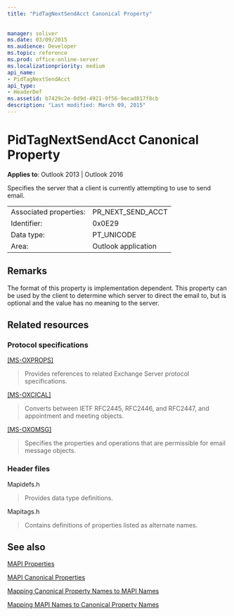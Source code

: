 ```yaml
---
title: "PidTagNextSendAcct Canonical Property"
 
 
manager: soliver
ms.date: 03/09/2015
ms.audience: Developer
ms.topic: reference
ms.prod: office-online-server
ms.localizationpriority: medium
api_name:
- PidTagNextSendAcct
api_type:
- HeaderDef
ms.assetid: b7429c2e-0d9d-4921-9f56-9ecad817f8cb
description: "Last modified: March 09, 2015"
---
```


# PidTagNextSendAcct Canonical Property

  
  
**Applies to**: Outlook 2013 | Outlook 2016 
  
Specifies the server that a client is currently attempting to use to send email.
  
|||
|:-----|:-----|
|Associated properties:  <br/> |PR_NEXT_SEND_ACCT  <br/> |
|Identifier:  <br/> |0x0E29  <br/> |
|Data type:  <br/> |PT_UNICODE  <br/> |
|Area:  <br/> |Outlook application  <br/> |
   
## Remarks

The format of this property is implementation dependent. This property can be used by the client to determine which server to direct the email to, but is optional and the value has no meaning to the server.
  
## Related resources

### Protocol specifications

[[MS-OXPROPS]](https://msdn.microsoft.com/library/f6ab1613-aefe-447d-a49c-18217230b148%28Office.15%29.aspx)
  
> Provides references to related Exchange Server protocol specifications.
    
[[MS-OXCICAL]](https://msdn.microsoft.com/library/a685a040-5b69-4c84-b084-795113fb4012%28Office.15%29.aspx)
  
> Converts between IETF RFC2445, RFC2446, and RFC2447, and appointment and meeting objects.
    
[[MS-OXOMSG]](https://msdn.microsoft.com/library/daa9120f-f325-4afb-a738-28f91049ab3c%28Office.15%29.aspx)
  
> Specifies the properties and operations that are permissible for email message objects.
    
### Header files

Mapidefs.h
  
> Provides data type definitions.
    
Mapitags.h
  
> Contains definitions of properties listed as alternate names.
    
## See also



[MAPI Properties](mapi-properties.md)
  
[MAPI Canonical Properties](mapi-canonical-properties.md)
  
[Mapping Canonical Property Names to MAPI Names](mapping-canonical-property-names-to-mapi-names.md)
  
[Mapping MAPI Names to Canonical Property Names](mapping-mapi-names-to-canonical-property-names.md)

